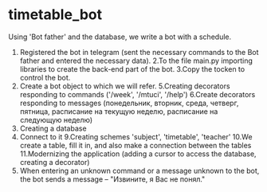 # timetable_bot
Using 'Bot father' and the database, we write a bot with a schedule.
1. Registered the bot in telegram (sent the necessary commands to the Bot father and entered the necessary data).
2.To the file main.py importing libraries to create the back-end part of the bot.
3.Copy the tocken to control the bot.
4. Create a bot object to which we will refer.
5.Creating decorators responding to commands ('/week', '/mtuci', '/help')
6.Create decorators responding to messages (понедельник, вторник, среда, четверг, пятница, расписание на текущую неделю, расписание на следующую неделю)
7. Creating a database
8. Connect to it
9.Creating schemes 'subject', 'timetable', 'teacher'
10.We create a table, fill it in, and also make a connection between the tables
11.Modernizing the application (adding a cursor to access the database, creating a decorator)
12. When entering an unknown command or a message unknown to the bot, the bot sends a message – "Извините, я Вас не понял."
